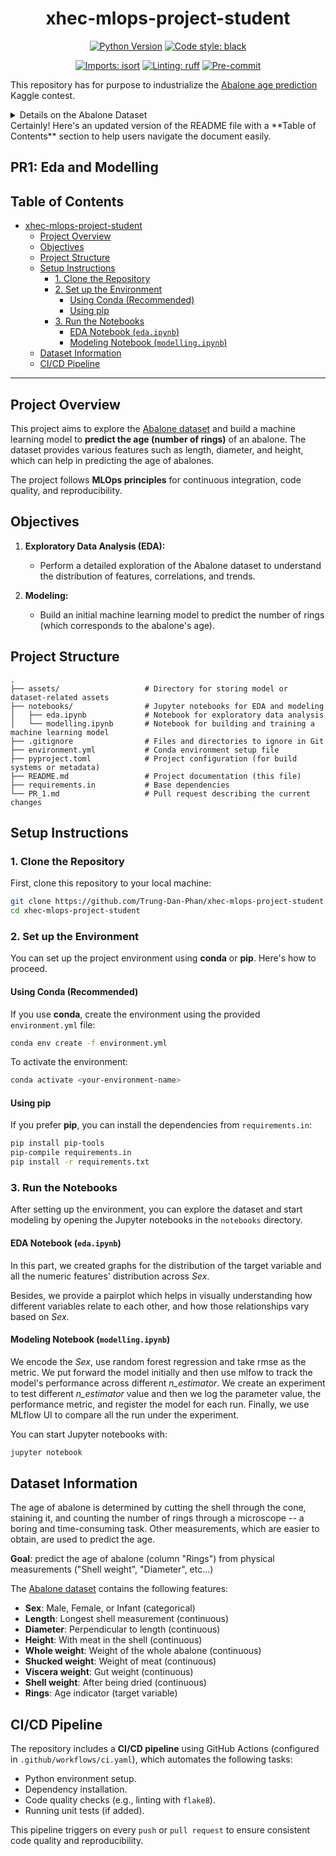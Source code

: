 <div align="center">

# xhec-mlops-project-student

[![Python Version](https://img.shields.io/badge/python-3.9%20%7C%203.10-blue.svg)]()
[![Code style: black](https://img.shields.io/badge/code%20style-black-000000.svg)](https://github.com/psf/black)

[![Imports: isort](https://img.shields.io/badge/%20imports-isort-%231674b1?style=flat&labelColor=ef8336)](https://pycqa.github.io/isort/)
[![Linting: ruff](https://img.shields.io/endpoint?url=https://raw.githubusercontent.com/charliermarsh/ruff/main/assets/badge/v2.json)](https://github.com/astral-sh/ruff)
[![Pre-commit](https://img.shields.io/badge/pre--commit-enabled-informational?logo=pre-commit&logoColor=white)](https://github.com/artefactory/xhec-mlops-project-student/blob/main/.pre-commit-config.yaml)
</div>

This repository has for purpose to industrialize the [Abalone age prediction](https://www.kaggle.com/datasets/rodolfomendes/abalone-dataset) Kaggle contest.

<details>
<summary>Details on the Abalone Dataset</summary>

The age of abalone is determined by cutting the shell through the cone, staining it, and counting the number of rings through a microscope -- a boring and time-consuming task. Other measurements, which are easier to obtain, are used to predict the age.

**Goal**: predict the age of abalone (column "Rings") from physical measurements ("Shell weight", "Diameter", etc...)

You can download the dataset on the [Kaggle page](https://www.kaggle.com/datasets/rodolfomendes/abalone-dataset)

</details>
Certainly! Here's an updated version of the README file with a **Table of Contents** section to help users navigate the document easily.


## PR1: Eda and Modelling

## Table of Contents
- [xhec-mlops-project-student](#xhec-mlops-project-student)
  - [Project Overview](#project-overview)
  - [Objectives](#objectives)
  - [Project Structure](#project-structure)
  - [Setup Instructions](#setup-instructions)
    - [1. Clone the Repository](#1-clone-the-repository)
    - [2. Set up the Environment](#2-set-up-the-environment)
      - [Using Conda (Recommended)](#using-conda-recommended)
      - [Using pip](#using-pip)
    - [3. Run the Notebooks](#3-run-the-notebooks)
      - [EDA Notebook (`eda.ipynb`)](#eda-notebook-edaipynb)
      - [Modeling Notebook (`modelling.ipynb`)](#modeling-notebook-modellingipynb)
  - [Dataset Information](#dataset-information)
  - [CI/CD Pipeline](#cicd-pipeline)

---

## Project Overview

This project aims to explore the [Abalone dataset](https://www.kaggle.com/datasets/rodolfomendes/abalone-dataset) and build a machine learning model to **predict the age (number of rings)** of an abalone. The dataset provides various features such as length, diameter, and height, which can help in predicting the age of abalones.

The project follows **MLOps principles** for continuous integration, code quality, and reproducibility.

## Objectives

1. **Exploratory Data Analysis (EDA):**
   - Perform a detailed exploration of the Abalone dataset to understand the distribution of features, correlations, and trends.
   
2. **Modeling:**
   - Build an initial machine learning model to predict the number of rings (which corresponds to the abalone's age).

## Project Structure

```plaintext
.
├── assets/                   # Directory for storing model or dataset-related assets
├── notebooks/                # Jupyter notebooks for EDA and modeling
│   ├── eda.ipynb             # Notebook for exploratory data analysis
│   └── modelling.ipynb       # Notebook for building and training a machine learning model
├── .gitignore                # Files and directories to ignore in Git
├── environment.yml           # Conda environment setup file
├── pyproject.toml            # Project configuration (for build systems or metadata)
├── README.md                 # Project documentation (this file)
├── requirements.in           # Base dependencies
└── PR_1.md                   # Pull request describing the current changes
```

## Setup Instructions

### 1. Clone the Repository

First, clone this repository to your local machine:

```bash
git clone https://github.com/Trung-Dan-Phan/xhec-mlops-project-student.git
cd xhec-mlops-project-student
```

### 2. Set up the Environment

You can set up the project environment using **conda** or **pip**. Here's how to proceed.

#### Using Conda (Recommended)

If you use **conda**, create the environment using the provided `environment.yml` file:

```bash
conda env create -f environment.yml
```

To activate the environment:

```bash
conda activate <your-environment-name>
```

#### Using pip

If you prefer **pip**, you can install the dependencies from `requirements.in`:

```bash
pip install pip-tools
pip-compile requirements.in
pip install -r requirements.txt
```

### 3. Run the Notebooks

After setting up the environment, you can explore the dataset and start modeling by opening the Jupyter notebooks in the `notebooks` directory. 

#### EDA Notebook (`eda.ipynb`)
   In this part, we created graphs for the distribution of the target variable and all the numeric features' distribution across *Sex*.  
  
   Besides, we provide a pairplot which helps in visually understanding how different variables relate to each other, and how those relationships vary based on *Sex*.


#### Modeling Notebook (`modelling.ipynb`)
   We encode the *Sex*, use random forest regression and take rmse as the metric. We put forward the model initially and then use mlfow to track the model's performance across different *n_estimator*. We create an experiment to test different *n_estimator* value and then we log the parameter value, the performance metric, and register the model for each run. Finally, we use MLflow UI to compare all the run under the experiment.

You can start Jupyter notebooks with:

```bash
jupyter notebook
```

## Dataset Information

The age of abalone is determined by cutting the shell through the cone, staining it, and counting the number of rings through a microscope -- a boring and time-consuming task. Other measurements, which are easier to obtain, are used to predict the age.

**Goal**: predict the age of abalone (column "Rings") from physical measurements ("Shell weight", "Diameter", etc...)

The [Abalone dataset](https://www.kaggle.com/datasets/rodolfomendes/abalone-dataset) contains the following features:

- **Sex**: Male, Female, or Infant (categorical)
- **Length**: Longest shell measurement (continuous)
- **Diameter**: Perpendicular to length (continuous)
- **Height**: With meat in the shell (continuous)
- **Whole weight**: Weight of the whole abalone (continuous)
- **Shucked weight**: Weight of meat (continuous)
- **Viscera weight**: Gut weight (continuous)
- **Shell weight**: After being dried (continuous)
- **Rings**: Age indicator (target variable)

## CI/CD Pipeline

The repository includes a **CI/CD pipeline** using GitHub Actions (configured in `.github/workflows/ci.yaml`), which automates the following tasks:
- Python environment setup.
- Dependency installation.
- Code quality checks (e.g., linting with `flake8`).
- Running unit tests (if added).

This pipeline triggers on every `push` or `pull request` to ensure consistent code quality and reproducibility.